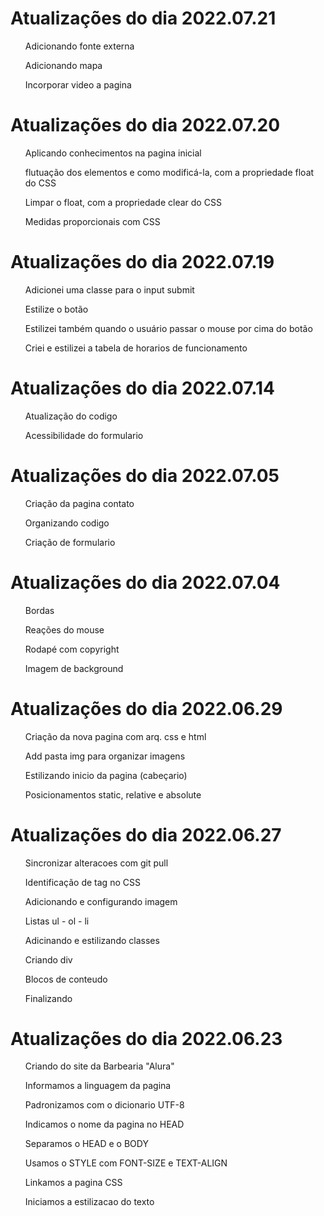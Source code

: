    <h1>Atualizações do dia 2022.07.21</h1>
      <ul>Adicionando fonte externa</ul>
      <ul>Adicionando mapa</ul>
      <ul>Incorporar video a pagina</ul>

   <h1>Atualizações do dia 2022.07.20</h1>
      <ul>Aplicando conhecimentos na pagina inicial</ul>
      <ul>flutuação dos elementos e como modificá-la, com a propriedade float do CSS</ul>
      <ul>Limpar o float, com a propriedade clear do CSS</ul>
      <ul>Medidas proporcionais com CSS</ul>

   <h1>Atualizações do dia 2022.07.19 </h1>
      <ul>Adicionei uma classe para o input submit</ul>
      <ul>Estilize o botão</ul>
      <ul>Estilizei também quando o usuário passar o mouse por cima do botão</ul>
      <ul>Criei e estilizei a tabela de horarios de funcionamento</ul>

   <h1>Atualizações do dia 2022.07.14 </h1>
      <ul>Atualização do codigo</ul>
      <ul>Acessibilidade do formulario</ul>

   <h1>Atualizações do dia 2022.07.05 </h1>
      <ul>Criação da pagina contato</ul>
      <ul>Organizando codigo</ul>
      <ul>Criação de formulario</ul>

   <h1>Atualizações do dia 2022.07.04 </h1>
      <ul>Bordas</ul>
      <ul>Reações do mouse</ul>
      <ul>Rodapé com copyright</ul>
      <ul>Imagem de background</ul>

   <h1>Atualizações do dia 2022.06.29 </h1>
      <ul>Criação da nova pagina com arq. css e html</ul>
      <ul>Add pasta img para organizar imagens</ul>
      <ul>Estilizando inicio da pagina (cabeçario)</ul>
      <ul>Posicionamentos static, relative e absolute</ul>

   <h1>Atualizações do dia 2022.06.27 </h1>
      <ul>Sincronizar alteracoes com git pull</ul>
      <ul>Identificação de tag no CSS</ul>
      <ul>Adicionando e configurando imagem</ul>
      <ul>Listas ul - ol - li</ul>
      <ul>Adicinando e estilizando classes</ul>
      <ul>Criando div</ul>
      <ul>Blocos de conteudo</ul>
      <ul>Finalizando</ul>

   <h1>Atualizações do dia 2022.06.23 </h1>  
     <ul>Criando do site da Barbearia "Alura"</ul>
     <ul>Informamos a linguagem da pagina</ul>
     <ul>Padronizamos com o dicionario UTF-8</ul>
     <ul>Indicamos o nome da pagina no HEAD</ul>
     <ul>Separamos o HEAD e o BODY</ul>
     <ul>Usamos o STYLE com FONT-SIZE e TEXT-ALIGN</ul>
     <ul>Linkamos a pagina CSS</ul>
     <ul>Iniciamos a estilizacao do texto</ul>


